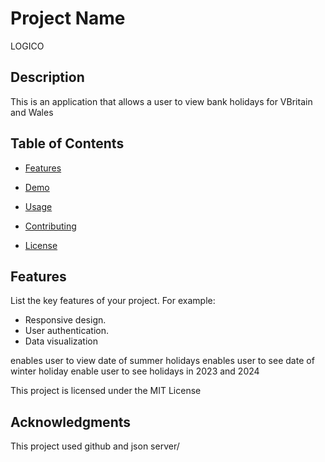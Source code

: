 # Project Name
LOGICO

## Description
This is an application that allows a user to view bank holidays for VBritain and Wales

## Table of Contents

- [Features](#features)
- [Demo](#demo)

- [Usage](#usage)
- [Contributing](#contributing)
- [License](#license)

## Features

List the key features of your project. For example:
- Responsive design.
- User authentication.
- Data visualization




enables user to view date of summer holidays
enables user to see date of winter holiday
enable user to see holidays in 2023 and 2024

This project is licensed under the MIT License

## Acknowledgments

This project used github and json server/


